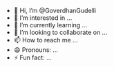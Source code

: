 - 👋 Hi, I’m @GoverdhanGudelli
- 👀 I’m interested in ...
- 🌱 I’m currently learning ...
- 💞️ I’m looking to collaborate on ...
- 📫 How to reach me ...
- 😄 Pronouns: ...
- ⚡ Fun fact: ...

<!---
GoverdhanGudelli/GoverdhanGudelli is a ✨ special ✨ repository because its `README.md` (this file) appears on your GitHub profile.
You can click the Preview link to take a look at your changes.
--->
